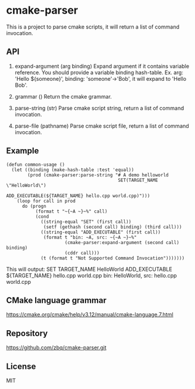 # cmake-parser

This is a project to parse cmake scripts, it will return a list of command invocation.

## API

1. expand-argument (arg binding)
   Expand argument if it contains variable reference.
   You should provide a variable binding hash-table.
   Ex. arg: 'Hello ${someone}', binding: 'someone'->'Bob',
   it will expand to 'Hello Bob'.

2. grammar ()
   Return the cmake grammar.

3. parse-string (str)
   Parse cmake script string, return a list of command invocation.

4. parse-file (pathname)
   Parse cmake script file, return a list of command invocation.

## Example

    (defun common-usage ()
      (let ((binding (make-hash-table :test 'equal))
            (prod (cmake-parser:parse-string "# A demo helloworld
                                              SET(TARGET_NAME \"HelloWorld\")
                                              ADD_EXECUTABLE(${TARGET_NAME} hello.cpp world.cpp)")))
        (loop for call in prod
          do (progn
               (format t "~{~A ~}~%" call)
               (cond
                 ((string-equal "SET" (first call))
                  (setf (gethash (second call) binding) (third call)))
                 ((string-equal "ADD_EXECUTABLE" (first call))
                  (format t "bin: ~A, src: ~{~A ~}~%"
                          (cmake-parser:expand-argument (second call) binding)
                          (cddr call)))
                 (t (format t "Not Supported Command Invocation")))))))

This will output: 
    SET TARGET_NAME HelloWorld 
    ADD_EXECUTABLE ${TARGET_NAME} hello.cpp world.cpp 
    bin: HelloWorld, src: hello.cpp world.cpp

## CMake language grammar

https://cmake.org/cmake/help/v3.12/manual/cmake-language.7.html

## Repository

https://github.com/zbq/cmake-parser.git

## License

MIT

